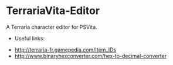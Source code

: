# TerrariaVita-Editor
A Terraria character editor for PSVita.

* Useful links:
- http://terraria-fr.gamepedia.com/Item_IDs
- http://www.binaryhexconverter.com/hex-to-decimal-converter
